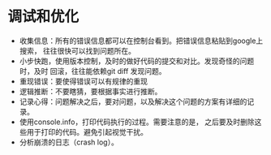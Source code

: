 # 调试和优化

- 收集信息：所有的错误信息都可以在控制台看到。把错误信息粘贴到google上搜索，
往往很快可以找到问题所在。
- 小步快跑，使用版本控制，及时的做好代码的提交和对比。发现奇怪的问题时，及时
回滚，往往能依赖git diff 发现问题。
- 重现错误：要使得错误可以有规律的重现
- 逻辑推断：不要瞎猜，要根据事实进行推断。
- 记录心得：问题解决之后，要对问题，以及解决这个问题的方案有详细的记录。
- 使用console.info，打印代码执行的过程。需要注意的是，
之后要及时删除这些用于打印的代码。避免引起视觉干扰。
- 分析崩溃的日志（crash log）。

